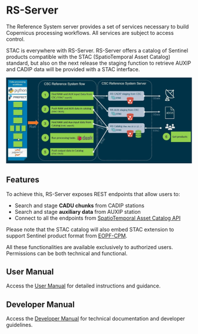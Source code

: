 # RS-Server

The Reference System server provides a set of services necessary to build Copernicus processing workflows. All services are subject to access control.

STAC is everywhere with RS-Server. RS-Server offers a catalog of Sentinel products compatible with the STAC (SpatioTemporal Asset Catalog) standard, but also on the next release the staging function to retrieve AUXIP and CADIP data will be provided with a STAC interface.

![STAC](../images/STAC-2.jpg)

## Features

To achieve this, RS-Server exposes REST endpoints that allow users to:
-   Search and stage **CADU chunks** from CADIP stations
-   Search and stage **auxiliary data** from AUXIP station
-   Connect to all the endpoints from [SpatioTemporal Asset Catalog API](https://stacspec.org/)

Please note that the STAC catalog will also embed STAC extension to support Sentinel product format from [EOPF-CPM](https://cpm.pages.eopf.copernicus.eu/eopf-cpm/main/index.html).


All these functionalities are available exclusively to authorized users. Permissions can be both technical and
functional.

## User Manual

Access the [User Manual](user_manual.md) for detailed instructions and guidance.

## Developer Manual

Access the [Developer Manual](developer_manual.md) for technical documentation and developer guidelines.

